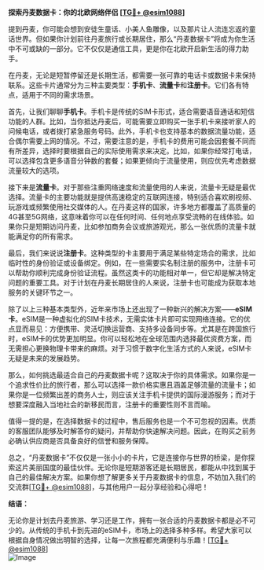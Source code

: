 **探索丹麦数据卡：你的北欧网络伴侣 [[TG💪+ @esim1088](https://t.me/s/esim1088)]**

提到丹麦，你可能会想到安徒生童话、小美人鱼雕像，以及那片让人流连忘返的童话世界。但如果你计划前往丹麦旅行或长期居住，那么“丹麦数据卡”将成为你生活中不可或缺的一部分。它不仅仅是通信工具，更是你在北欧开启新生活的得力助手。

在丹麦，无论是短暂停留还是长期生活，都需要一张可靠的电话卡或数据卡来保持联系。这些卡片通常分为三种主要类型：**手机卡**、**流量卡**和**注册卡**。它们各有特点，适用于不同的需求场景。

首先，让我们聊聊**手机卡**。手机卡是传统的SIM卡形式，适合需要语音通话和短信功能的人群。比如，当你抵达丹麦后，可能需要立即购买一张手机卡来接听家人的问候电话，或者拨打紧急服务号码。此外，手机卡也支持基本的数据流量功能，适合偶尔需要上网的情况。不过，需要注意的是，手机卡的费用可能会因套餐不同而有所差异，选择时要根据自己的实际使用需求来决定。比如，如果你经常打电话，可以选择包含更多语音分钟数的套餐；如果更倾向于流量使用，则应优先考虑数据流量较大的选项。

接下来是**流量卡**。对于那些注重网络速度和流量使用的人来说，流量卡无疑是最优选择。流量卡的主要功能就是提供高速稳定的互联网连接，特别适合喜欢刷视频、玩游戏或频繁使用社交媒体的人。在丹麦这样的国家，许多地方都覆盖了高质量的4G甚至5G网络，这意味着你可以在任何时间、任何地点享受流畅的在线体验。如果你只是短期访问丹麦，比如参加商务会议或旅游观光，那么一张优质的流量卡就能满足你的所有需求。

最后，我们来说说**注册卡**。这种类型的卡主要用于满足某些特定场合的需求，比如临时性的身份验证或设备绑定。例如，在一些需要实名制注册的服务中，注册卡可以帮助你顺利完成身份验证流程。虽然这类卡的功能相对单一，但它却是解决特定问题的重要工具。对于计划在丹麦长期居住的人来说，注册卡也可能成为获取本地服务的关键环节之一。

除了以上三种基本类型外，近年来市场上还出现了一种新兴的解决方案——**eSIM卡**。eSIM是一种虚拟化的SIM卡技术，无需实体卡片即可实现网络连接。它的优点显而易见：方便携带、灵活切换运营商、支持多设备同步等。尤其是在跨国旅行时，eSIM卡的优势更加明显。你可以轻松地在全球范围内选择最优资费方案，而无需担心更换物理卡带来的麻烦。对于习惯于数字化生活方式的人来说，eSIM卡无疑是未来的发展趋势。

那么，如何挑选最适合自己的丹麦数据卡呢？这取决于你的具体需求。如果你是一个追求性价比的旅行者，那么可以选择一款价格实惠且涵盖足够流量的流量卡；如果你是一位频繁出差的商务人士，则应该关注手机卡提供的国际漫游服务；而对于想要深度融入当地社会的新移民而言，注册卡的重要性则不言而喻。

值得一提的是，在选择数据卡的过程中，售后服务也是一个不可忽视的因素。优质的客服团队能够及时解答你的疑问，并帮助你快速解决问题。因此，在购买之前务必确认供应商是否具备良好的信誉和服务保障。

总之，“丹麦数据卡”不仅仅是一张小小的卡片，它是连接你与世界的桥梁，是你探索这片美丽国度的最佳伙伴。无论你是短期游客还是长期居民，都能从中找到属于自己的最佳解决方案。如果你想了解更多关于丹麦数据卡的信息，不妨加入我们的交流群[[TG💪+ @esim1088](https://t.me/s/esim1088)]，与其他用户一起分享经验和心得吧！

**结语：**

无论你是计划去丹麦旅游、学习还是工作，拥有一张合适的丹麦数据卡都是必不可少的。从传统的手机卡到先进的eSIM卡，市场上的选择多种多样。希望大家可以根据自身情况做出明智的选择，让每一次旅程都充满便利与乐趣！[[TG💪+ @esim1088](https://t.me/s/esim1088)]  
![Image](https://i.postimg.cc/4NQfJmqS/Snipaste-2025-05-13-00-14-12.png)